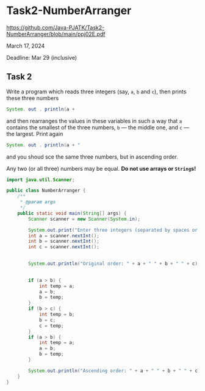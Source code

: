 # Task2-NumberArranger  

https://github.com/Java-PJATK/Task2-NumberArranger/blob/main/ppj02E.pdf  

March 17, 2024

Deadline: Mar 29 (inclusive)

## Task 2

Write a program which reads three integers (say, `a`, `b` and `c`), then prints these three numbers

```java
System. out . println(a +

```
and then rearranges the values in these variables in such a way that `a` contains the smallest of the three numbers, `b` — the middle one, and `c` — the largest. Print again

```java
System. out . println(a + "
```

and you shoud sce the same three numbers, but in ascending order.

Any two (or all three) numbers may be equal. **Do not use arrays or `String`s!**

```java
import java.util.Scanner;

public class NumberArranger {
    /**
     * @param args
     */
    public static void main(String[] args) {
        Scanner scanner = new Scanner(System.in);

        System.out.print("Enter three integers (separated by spaces or new line): ");
        int a = scanner.nextInt();
        int b = scanner.nextInt();
        int c = scanner.nextInt();
      

        System.out.println("Original order: " + a + " " + b + " " + c);
        

        if (a > b) {
            int temp = a;
            a = b;
            b = temp;
        }
        if (b > c) {
            int temp = b;
            b = c;
            c = temp;
        }
        if (a > b) {
            int temp = a;
            a = b;
            b = temp;
        }

        System.out.println("Ascending order: " + a + " " + b + " " + c);
    }
}
```
